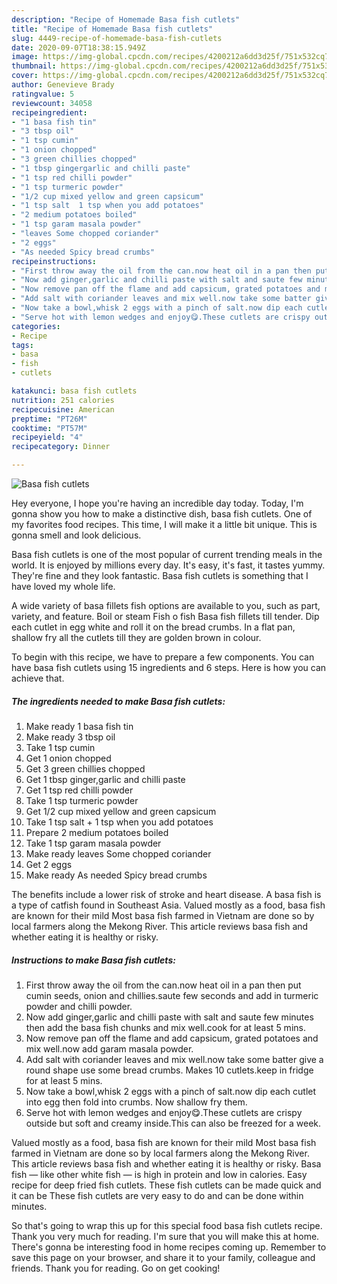 ```yaml
---
description: "Recipe of Homemade Basa fish cutlets"
title: "Recipe of Homemade Basa fish cutlets"
slug: 4449-recipe-of-homemade-basa-fish-cutlets
date: 2020-09-07T18:38:15.949Z
image: https://img-global.cpcdn.com/recipes/4200212a6dd3d25f/751x532cq70/basa-fish-cutlets-recipe-main-photo.jpg
thumbnail: https://img-global.cpcdn.com/recipes/4200212a6dd3d25f/751x532cq70/basa-fish-cutlets-recipe-main-photo.jpg
cover: https://img-global.cpcdn.com/recipes/4200212a6dd3d25f/751x532cq70/basa-fish-cutlets-recipe-main-photo.jpg
author: Genevieve Brady
ratingvalue: 5
reviewcount: 34058
recipeingredient:
- "1 basa fish tin"
- "3 tbsp oil"
- "1 tsp cumin"
- "1 onion chopped"
- "3 green chillies chopped"
- "1 tbsp gingergarlic and chilli paste"
- "1 tsp red chilli powder"
- "1 tsp turmeric powder"
- "1/2 cup mixed yellow and green capsicum"
- "1 tsp salt  1 tsp when you add potatoes"
- "2 medium potatoes boiled"
- "1 tsp garam masala powder"
- "leaves Some chopped coriander"
- "2 eggs"
- "As needed Spicy bread crumbs"
recipeinstructions:
- "First throw away the oil from the can.now heat oil in a pan then put cumin seeds, onion and chillies.saute few seconds and add in turmeric powder and chilli powder."
- "Now add ginger,garlic and chilli paste with salt and saute few minutes then add the basa fish chunks and mix well.cook for at least 5 mins."
- "Now remove pan off the flame and add capsicum, grated potatoes and mix well.now add garam masala powder."
- "Add salt with coriander leaves and mix well.now take some batter give a round shape use some bread crumbs. Makes 10 cutlets.keep in fridge for at least 5 mins."
- "Now take a bowl,whisk 2 eggs with a pinch of salt.now dip each cutlet into egg then fold into crumbs. Now shallow fry them."
- "Serve hot with lemon wedges and enjoy😋.These cutlets are crispy outside but soft and creamy inside.This can also be freezed for a week."
categories:
- Recipe
tags:
- basa
- fish
- cutlets

katakunci: basa fish cutlets 
nutrition: 251 calories
recipecuisine: American
preptime: "PT26M"
cooktime: "PT57M"
recipeyield: "4"
recipecategory: Dinner

---
```



![Basa fish cutlets](https://img-global.cpcdn.com/recipes/4200212a6dd3d25f/751x532cq70/basa-fish-cutlets-recipe-main-photo.jpg)

Hey everyone, I hope you're having an incredible day today. Today, I'm gonna show you how to make a distinctive dish, basa fish cutlets. One of my favorites food recipes. This time, I will make it a little bit unique. This is gonna smell and look delicious.

Basa fish cutlets is one of the most popular of current trending meals in the world. It is enjoyed by millions every day. It's easy, it's fast, it tastes yummy. They're fine and they look fantastic. Basa fish cutlets is something that I have loved my whole life.

A wide variety of basa fillets fish options are available to you, such as part, variety, and feature. Boil or steam Fish o fish Basa fish fillets till tender. Dip each cutlet in egg white and roll it on the bread crumbs. In a flat pan, shallow fry all the cutlets till they are golden brown in colour.


To begin with this recipe, we have to prepare a few components. You can have basa fish cutlets using 15 ingredients and 6 steps. Here is how you can achieve that.

<!--inarticleads1-->

##### The ingredients needed to make Basa fish cutlets:

1. Make ready 1 basa fish tin
1. Make ready 3 tbsp oil
1. Take 1 tsp cumin
1. Get 1 onion chopped
1. Get 3 green chillies chopped
1. Get 1 tbsp ginger,garlic and chilli paste
1. Get 1 tsp red chilli powder
1. Take 1 tsp turmeric powder
1. Get 1/2 cup mixed yellow and green capsicum
1. Take 1 tsp salt + 1 tsp when you add potatoes
1. Prepare 2 medium potatoes boiled
1. Take 1 tsp garam masala powder
1. Make ready leaves Some chopped coriander
1. Get 2 eggs
1. Make ready As needed Spicy bread crumbs


The benefits include a lower risk of stroke and heart disease. A basa fish is a type of catfish found in Southeast Asia. Valued mostly as a food, basa fish are known for their mild Most basa fish farmed in Vietnam are done so by local farmers along the Mekong River. This article reviews basa fish and whether eating it is healthy or risky. 

<!--inarticleads2-->

##### Instructions to make Basa fish cutlets:

1. First throw away the oil from the can.now heat oil in a pan then put cumin seeds, onion and chillies.saute few seconds and add in turmeric powder and chilli powder.
1. Now add ginger,garlic and chilli paste with salt and saute few minutes then add the basa fish chunks and mix well.cook for at least 5 mins.
1. Now remove pan off the flame and add capsicum, grated potatoes and mix well.now add garam masala powder.
1. Add salt with coriander leaves and mix well.now take some batter give a round shape use some bread crumbs. Makes 10 cutlets.keep in fridge for at least 5 mins.
1. Now take a bowl,whisk 2 eggs with a pinch of salt.now dip each cutlet into egg then fold into crumbs. Now shallow fry them.
1. Serve hot with lemon wedges and enjoy😋.These cutlets are crispy outside but soft and creamy inside.This can also be freezed for a week.


Valued mostly as a food, basa fish are known for their mild Most basa fish farmed in Vietnam are done so by local farmers along the Mekong River. This article reviews basa fish and whether eating it is healthy or risky. Basa fish — like other white fish — is high in protein and low in calories. Easy recipe for deep fried fish cutlets. These fish cutlets can be made quick and it can be These fish cutlets are very easy to do and can be done within minutes. 

So that's going to wrap this up for this special food basa fish cutlets recipe. Thank you very much for reading. I'm sure that you will make this at home. There's gonna be interesting food in home recipes coming up. Remember to save this page on your browser, and share it to your family, colleague and friends. Thank you for reading. Go on get cooking!
